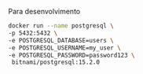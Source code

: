 
Para desenvolvimento
```bash
docker run --name postgresql \
-p 5432:5432 \
-e POSTGRESQL_DATABASE=users \
-e POSTGRESQL_USERNAME=my_user \
-e POSTGRESQL_PASSWORD=password123 \
 bitnami/postgresql:15.2.0
```
